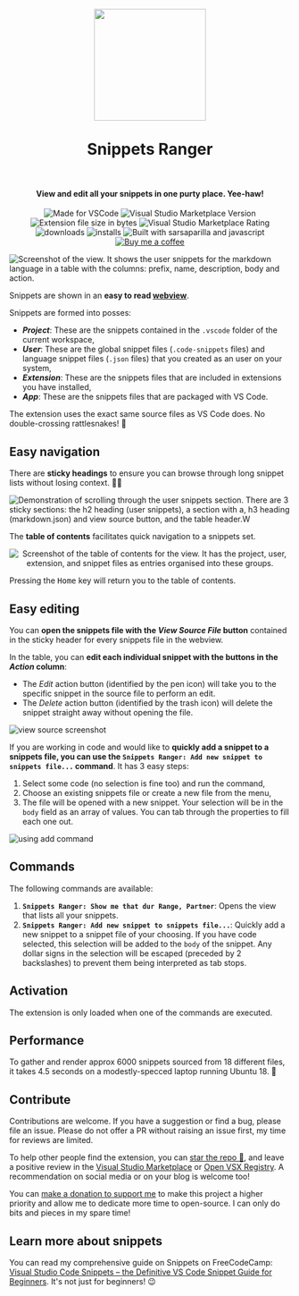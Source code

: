 <h1 align="center">
  <br>
    <img align="center" src="img/logo.webp" width="200">
  <br>
	<br>
  Snippets Ranger
  <br>
  <br>
</h1>
<h4 align="center">View and edit all your snippets in one purty place. Yee-haw!</h4>

<p align="center">
<img src="https://img.shields.io/static/v1?logo=visual-studio-code&label=made%20for&message=VS%20Code&color=4747d1" alt="Made for VSCode">
<img src="https://img.shields.io/visual-studio-marketplace/v/robole.snippets-ranger?logo=visual-studio-code&color=4747d1" alt="Visual Studio Marketplace Version">
<img src="https://img.shields.io/static/v1?logo=visual-studio-code&label=size&message=65KB&color=4747d1"
alt="Extension file size in bytes">
<img src="https://img.shields.io/visual-studio-marketplace/r/robole.snippets-ranger?logo=visual-studio-code&color=4747d1" alt="Visual Studio Marketplace Rating">
<img src="https://img.shields.io/visual-studio-marketplace/d/robole.snippets-ranger?logo=visual-studio-code&color=4747d1" alt="downloads"/>
<img src="https://img.shields.io/visual-studio-marketplace/i/robole.snippets-ranger?logo=visual-studio-code&color=4747d1" alt="installs"/>
<img src="https://img.shields.io/static/v1?label=built%20with&message=sarsaparilla%20%26%20javascript&color=4747d1" alt="Built with sarsaparilla and javascript"/>
<a href="https://ko-fi.com/roboleary"><img src="https://img.shields.io/badge/Buy%20me%20a%20coffee-$4-gold?logo=buy-me-a-coffee" alt="Buy me a coffee"></a>
</p>

![Screenshot of the view. It shows the user snippets for the markdown language in a table with the columns: prefix, name, description, body and action.](img/screenshots/view-showcase.webp)

Snippets are shown in an **easy to read [webview](https://code.visualstudio.com/api/extension-guides/webview)**.

Snippets are formed into posses:
- ***Project***: These are the snippets contained in the `.vscode` folder of the current workspace,
- ***User***: These are the global snippet files (`.code-snippets` files) and language snippet files (`.json` files) that you created as an user on your system,
- ***Extension***: These are the snippets files that are included in extensions you have installed,
- ***App***: These are the snippets files that are packaged with VS Code.

The extension uses the exact same source files as VS Code does. No double-crossing rattlesnakes! 🐍

## Easy navigation

There are **sticky headings** to ensure you can browse through long snippet lists without losing context. 🦎🔝

![Demonstration of scrolling through the user snippets section. There are 3 sticky sections: the h2 heading (user snippets), a section with a, h3 heading (markdown.json) and view source button, and the table header.W](img/screenshots/sticky-headers.webp)

The **table of contents** facilitates quick navigation to a snippets set.

<p align="center">
	<img src="img/screenshots/toc.webp" alt="Screenshot of the table of contents for the view. It has the project, user, extension, and snippet files as entries organised into these groups.">
</p>

Pressing the <kbd>Home</kbd> key will return you to the table of contents.

## Easy editing

You can **open the snippets file with the *View Source File* button** contained in the sticky header for every snippets file in the webview.

In the table, you can **edit each individual snippet with the buttons in the *Action* column**:
- The *Edit* action button (identified by the pen icon) will take you to the specific snippet in the source file to perform an edit.
- The *Delete* action button (identified by the trash icon) will delete the snippet straight away without opening the file.

![view source screenshot](img/screenshots/action-highlight.webp)

If you are working in code and would like to **quickly add a snippet to a snippets file, you can use the `Snippets Ranger: Add new snippet to snippets file...` command**. It has 3 easy steps:
1. Select some code (no selection is fine too) and run the command,
1. Choose an existing snippets file or create a new file from the menu,
1. The file will be opened with a new snippet. Your selection will be in the `body` field as an array of values. You can tab through the properties to fill each one out.

![using add command](img/screenshots/add-command.webp)

## Commands

The following commands are available:

1. **`Snippets Ranger: Show me that dur Range, Partner`**: Opens the view that lists all your snippets.
1. **`Snippets Ranger: Add new snippet to snippets file...`**: Quickly add a new snippet to a snippet file of your choosing. If you have code selected, this selection will be added to the `body` of the snippet. Any dollar signs in the selection will be escaped (preceded by 2 backslashes) to prevent them being interpreted as tab stops.

## Activation

The extension is only loaded when one of the commands are executed.

## Performance

To gather and render approx 6000 snippets sourced from 18 different files, it takes 4.5 seconds on a modestly-specced laptop running Ubuntu 18. 🚀

## Contribute

Contributions are welcome. If you have a suggestion or find a bug, please file an issue. Please do not offer a PR without raising an issue first, my time for reviews are limited.

To help other people find the extension, you can [star the repo 🌟](https://github.com/robole/vscode-snippets-ranger), and leave a positive review in the [Visual Studio Marketplace](https://marketplace.visualstudio.com/items?itemName=robole.snippets-ranger&ssr=false#review-details) or [Open VSX Registry](https://open-vsx.org/extension/robole/snippets-ranger/reviews). A recommendation on social media or on your blog is welcome too!

You can [make a donation to support me](https://ko-fi.com/roboleary) to make this project a higher priority and allow me to dedicate more time to open-source. I can only do bits and pieces in my spare time!

## Learn more about snippets

You can read my comprehensive guide on Snippets on FreeCodeCamp: [Visual Studio Code Snippets – the Definitive VS Code Snippet Guide for Beginners](https://www.freecodecamp.org/news/definitive-guide-to-snippets-visual-studio-code/). It's not just for beginners! 😉
